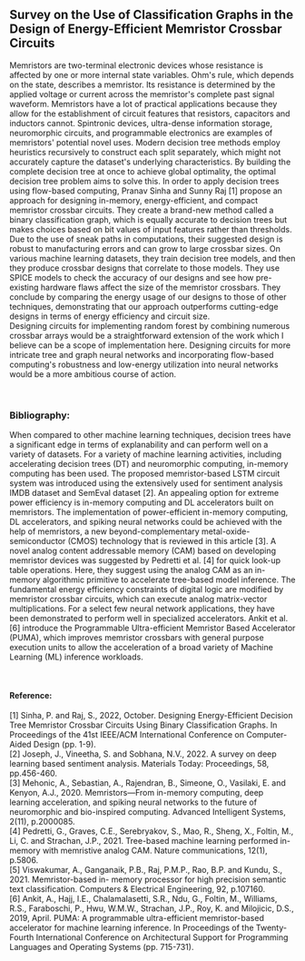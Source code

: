 <html>
  <body>
    <h2>Survey on the Use of Classification Graphs in the Design of Energy-Efficient Memristor Crossbar Circuits</h2>
    <p>Memristors are two-terminal electronic devices whose resistance is affected by one or more internal state variables. Ohm's rule, which depends on the state, describes a memristor. Its resistance is determined by the applied voltage or current across the memristor's complete past signal waveform. Memristors have a lot of practical applications because they allow for the establishment of circuit features that resistors, capacitors and inductors cannot. Spintronic devices, ultra-dense information storage, neuromorphic circuits, and programmable electronics are examples of memristors' potential novel uses. Modern decision tree methods employ heuristics recursively to construct each split separately, which might not accurately capture the dataset's underlying characteristics. By building the complete decision tree at once to achieve global optimality, the optimal decision tree problem aims to solve this. In order to apply decision trees using flow-based computing, Pranav Sinha and Sunny Raj [1] propose an approach for designing in-memory, energy-efficient, and compact memristor crossbar circuits. They create a brand-new method called a binary classification graph, which is equally accurate to decision trees but makes choices based on bit values of input features rather than thresholds. Due to the use of sneak paths in computations, their suggested design is robust to manufacturing errors and can grow to large crossbar sizes. On various machine learning datasets, they train decision tree models, and then they produce crossbar designs that correlate to those models. They use SPICE models to check the accuracy of our designs and see how pre-existing hardware flaws affect the size of the memristor crossbars. They conclude by comparing the energy usage of our designs to those of other techniques, demonstrating that our approach outperforms cutting-edge designs in terms of energy efficiency and circuit size.<br>
      Designing circuits for implementing random forest by combining numerous crossbar arrays would be a straightforward extension of the work which I believe can be a scope of implementation here. Designing circuits for more intricate tree and graph neural networks and incorporating flow-based computing's robustness and low-energy utilization into neural networks would be a more ambitious course of action.</p><br>
      <h3>Bibliography:</h3>
      <p>When compared to other machine learning techniques, decision trees have a significant edge in terms of explanability and can perform well on a variety of datasets. For a variety of machine learning activities, including accelerating decision trees (DT) and neuromorphic computing, in-memory computing has been used. The proposed memristor-based LSTM circuit system was introduced using the extensively used for sentiment analysis IMDB dataset and SemEval dataset [2]. An appealing option for extreme power efficiency is in-memory computing and DL accelerators built on memristors. The implementation of power-efficient in-memory computing, DL accelerators, and spiking neural networks could be achieved with the help of memristors, a new beyond-complementary metal-oxide-semiconductor (CMOS) technology that is reviewed in this article [3]. A novel analog content addressable memory (CAM) based on developing memristor devices was suggested by Pedretti et al. [4] for quick look-up table operations. Here, they suggest using the analog CAM as an in-memory algorithmic primitive to accelerate tree-based model inference. The fundamental energy efficiency constraints of digital logic are modified by memristor crossbar circuits, which can execute analog matrix-vector multiplications. For a select few neural network applications, they have been demonstrated to perform well in specialized accelerators. Ankit et al. [6] introduce the Programmable Ultra-efficient Memristor Based Accelerator (PUMA), which improves memristor crossbars with general purpose execution units to allow the acceleration of a broad variety of Machine Learning (ML) inference workloads.</p><br>
      <h4>Reference:</h4>
      [1] Sinha, P. and Raj, S., 2022, October. Designing Energy-Efficient Decision Tree Memristor Crossbar Circuits Using Binary Classification Graphs. In Proceedings of the 41st IEEE/ACM International Conference on Computer-Aided Design (pp. 1-9).<br>   
      [2] Joseph, J., Vineetha, S. and Sobhana, N.V., 2022. A survey on deep learning based sentiment analysis. Materials Today: Proceedings, 58, pp.456-460.<br>  
      [3] Mehonic, A., Sebastian, A., Rajendran, B., Simeone, O., Vasilaki, E. and Kenyon, A.J., 2020. Memristors—From in-memory computing, deep learning acceleration, and spiking neural networks to the future of neuromorphic and bio-inspired computing. Advanced Intelligent Systems, 2(11), p.2000085.<br>
      [4] Pedretti, G., Graves, C.E., Serebryakov, S., Mao, R., Sheng, X., Foltin, M., Li, C. and Strachan, J.P., 2021. Tree-based machine learning performed in-memory with memristive analog CAM. Nature communications, 12(1), p.5806.<br>
      [5] Viswakumar, A., Ganganaik, P.B., Raj, P.M.P., Rao, B.P. and Kundu, S., 2021. Memristor-based in- memory processor for high precision semantic text classification. Computers & Electrical Engineering, 92, p.107160.<br>
      [6] Ankit, A., Hajj, I.E., Chalamalasetti, S.R., Ndu, G., Foltin, M., Williams, R.S., Faraboschi, P., Hwu, W.M.W., Strachan, J.P., Roy, K. and Milojicic, D.S., 2019, April. PUMA: A programmable ultra-efficient memristor-based accelerator for machine learning inference. In Proceedings of the Twenty-Fourth International Conference on Architectural Support for Programming Languages and Operating Systems (pp. 715-731).
  </body>
</html>

